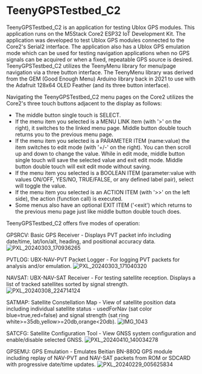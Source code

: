 # TeenyGPSTestbed_C2

TeenyGPSTestbed_C2 is an application for testing Ublox GPS modules.  This application runs on the M5Stack Core2 ESP32 IoT Development Kit.
The application was developed to test Ublox GPS modules connected to the Core2's Serial2 interface.  The application also has a Ublox GPS emulation mode which can be used for testing navigation applications when no GPS signals can be acquired or when a fixed, repeatable GPS source is desired.
TeenyGPSTestbed_C2 utilizes the TeenyMenu library for menu/page navigation via a three button interface.  The TeenyMenu library was derived from the GEM (Good Enough Menu) Arduino library back in 2021 to use with the Adafruit 128x64 OLED Feather (and its three button interface).

Navigating the TeenyGPSTestbed_C2 menu pages on the Core2 utilizes the Core2's three touch buttons adjacent to the display as follows:
- The middle button single touch is SELECT.
- If the menu item you selected is a MENU LINK item (with '>' on the right), it switches to the linked menu page.  Middle button double touch returns you to the previous menu page.
- If the menu item you selected is a PARAMETER ITEM (name:value) the item switches to edit mode (with '+/-' on the right).  You can then scroll up and down to change the value.  While in edit mode, middle button single touch will save the selected value and exit edit mode.  Middle button double touch will exit edit mode without saving.
- If the menu item you selected is a BOOLEAN ITEM (parameter:value with values ON/OFF, YES/NO, TRUE/FALSE, or any defined label pair), select will toggle the value.
- If the menu item you selected is an ACTION ITEM (with '>>' on the left side), the action (function call) is executed.
- Some menus also have an optional EXIT ITEM ('<exit') which returns to the previous menu page just like middle button double touch does.

TeenyGPSTestbed_C2 offers five modes of operation:

GPSRCV: Basic GPS Receiver - Displays PVT packet info including date/time, lat/lon/alt, heading, and positional accuracy data.
![PXL_20240303_170936265](https://github.com/BeakeS/TeenyGPSTestbed_C2/assets/27782001/4e2b1242-d968-42f4-b2d3-a8b80f035e75)

PVTLOG: UBX-NAV-PVT Packet Logger - For logging PVT packets for analysis and/or emulation.
![PXL_20240303_171040320](https://github.com/BeakeS/TeenyGPSTestbed_C2/assets/27782001/937f2e26-c376-4e52-9304-112ede750657)

NAVSAT: UBX-NAV-SAT Receiver - For testing satellite reception.  Displays a list of tracked satellites sorted by signal strength.
![PXL_20240308_224714124](https://github.com/BeakeS/TeenyGPSTestbed_C2/assets/27782001/3de865b5-92e7-4fd6-8090-d8b94a51ce38)

SATMAP: Satellite Constellation Map - View of satellite position data including individual satellite status - usedForNav (sat color blue=true,red=false) and signal strength (sat ring white>=35db,yellow>=20db,orange<20db).
![IMG_1043](https://github.com/BeakeS/TeenyGPSTestbed_C2/assets/27782001/0a825537-1c38-4cab-9103-e406b6bcbade)

SATCFG: Satellite Configuration Tool - View GNSS system configuration and enable/disable selected GNSS.
![PXL_20240410_140034278](https://github.com/BeakeS/TeenyGPSTestbed_C2/assets/27782001/a930ee04-f1bd-4229-a14a-501317c313ff)

GPSEMU: GPS Emulation - Emulates Beitian BN-880Q GPS module including replay of NAV-PVT and NAV-SAT packets from ROM or SDCARD with progressive date/time updates.
![PXL_20240229_005625834](https://github.com/BeakeS/TeenyGPSTestbed_C2/assets/27782001/f4011f04-dae2-459f-9b68-648e4ca00ba4)
